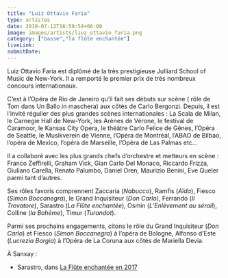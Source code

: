 ```yaml
---
title: "Luiz Ottavio Faria"
type: artistes
date: 2018-07-12T16:59:54+06:00
image: images/artists/liuz_ottavio_faria.png
category: ["basse","la flûte enchantée"]
liveLink: 
submitDate: 
---
```


Luiz Ottavio Faria est diplômé de la très prestigieuse Julliard School of Music de New-York. Il a remporté le premier prix de très nombreux concours internationaux.

C’est à l’Opéra de Rio de Janeiro qu’il fait ses débuts sur scène ( rôle de Tom dans Un Ballo in maschera) aux côtés de Carlo Bergonzi. Depuis, il est l’invité régulier des plus grandes scènes internationales : La Scala de Milan, le Carnegie Hall de New-York, les Arènes de Vérone, le festival de Caramoor, le Kansas City Opera, le théâtre Carlo Felice de Gênes, l’Opéra de Seattle, le Musikverein de Vienne, l’Opéra de Montréal, l’ABAO de Bilbao, l’opéra de Mexico, l’opéra de Marseille, l’Opéra de Las Palmas etc…

Il a collaboré avec les plus grands chefs d’orchestre et metteurs en scène : Franco Zeffirelli, Graham Vick, Gian Carlo Del Monaco, Riccardo Frizza, Giuliano Carella, Renato Palumbo, Daniel Oren, Maurizio Benini, Eve Queler parmi tant d’autres.

Ses rôles favoris comprennent Zaccaria (*Nabucco*), Ramfis (*Aïda*), Fiesco (*Simon Boccanegra*), le Grand Inquisiteur (*Don Carlo*), Ferrando (*Il Trovatore*), Sarastro (*La Flûte enchantée*), Osmin (*L’Enlèvement au sérail*), Colline (*la Bohème*), Timur (*Turandot*).

Parmi ses prochains engagements, citons le rôle du Grand Inquisiteur (*Don Carlo*) et Fiesco (*Simon Boccanegra*) à l’opéra de Bologne, Alfonso d’Este (*Lucrezia Borgia*) à l’Opéra de La Coruna aux côtés de Mariella Devia.



À Sanxay :
- Sarastro, dans [La Flûte enchantée en 2017](/portfolio/2017_flute/)
